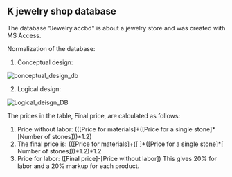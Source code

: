 K jewelry shop database
------------------------

The database "Jewelry.accbd" is about a jewelry store and was created with MS Access. 

 
Normalization of the database:

1. Conceptual design:

![conceptual_design_db](https://github.com/user-attachments/assets/80d1c07d-74e9-4e37-828d-fc12f17207d0)

2. Logical design:

![Logical_deisgn_DB](https://github.com/user-attachments/assets/fcc6e8c4-e504-4b35-ae8f-60e713f2cb8c)

The prices in the table, Final price, are calculated as follows: 
1. Price without labor: (([Price for materials]+([Price for a single stone]*[Number of stones]))*1.2) 
2. The final price is: (([Price for materials]+([ ]+([Price for a single stone]*[ Number of stones]))*1.2)*1.2
3. Price for labor: ([Final price]-[Price without labor])
This gives 20% for labor and a 20% markup for each product.


